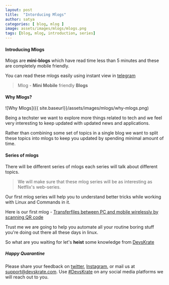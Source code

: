 ```yaml
---
layout: post
title:  "Intorducing Mlogs"
author: satya
categories: [ blog, mlog ]
image: assets/images/mlogs/mlogs.png
tags: [blog, mlog, introduction, series]
---
```


#### Introducing Mlogs

Mlogs are **mini-blogs** which have read time less than 5 minutes and these are completely mobile friendly.

You can read these mlogs easily using instant view in [telegram](https://t.me/DevsKrate)

> Mlog - **Mini Mobile** friendly **Blogs**

#### Why Mlogs?

![Why Mlogs]({{ site.baseurl}}/assets/images/mlogs/why-mlogs.png)

Being a techster we want to explore more things related to tech and we feel very interesting to keep updated with updated news and applications.

Rather than combining some set of topics in a single blog we want to split these topics into mlogs to keep you updated by spending minimal amount of time.

#### Series of mlogs

There will be different series of mlogs each series will talk about different topics.
> We will make sure that these mlog series will be as interesting as Netflix's web-series.

Our first mlog series will help you to understand better tricks while working with Linux and Commands in it.

Here is our first mlog - [Transferfiles between PC and mobile wirelessly by scanning QR code](https://DevsKrate.com/transfer-files-between-computer-and-mobile-wireless/)

Trust me we are going to help you automate all your routine boring stuff you're doing out there all these days in linux.

So what are you waiting for let's **heist** some knowledge from [DevsKrate](https://devskrate.com)

##### Happy Quarantine 

Please share your feedback on [twitter](https://twitter.com/devskrate), [Instagram](https://instagram.com/devskrate), or mail us at [support@devskrate.com](mailto:support@devskrate.com). Use [#DevsKrate](https://devskrate.com) on any social media platforms we will reach out to you.
